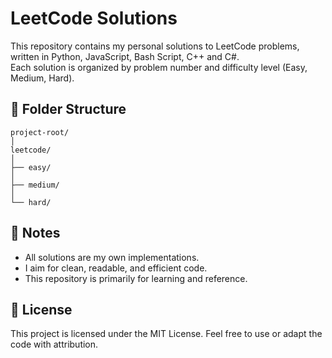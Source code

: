 # LeetCode Solutions

This repository contains my personal solutions to LeetCode problems, written in Python, JavaScript, Bash Script, C++ and C#.  
Each solution is organized by problem number and difficulty level (Easy, Medium, Hard).

## 📁 Folder Structure

```
project-root/
│
leetcode/
│
├── easy/
│
├── medium/
│
└── hard/
```

## 📌 Notes

- All solutions are my own implementations.
- I aim for clean, readable, and efficient code.
- This repository is primarily for learning and reference.

## 📖 License

This project is licensed under the MIT License. Feel free to use or adapt the code with attribution.
